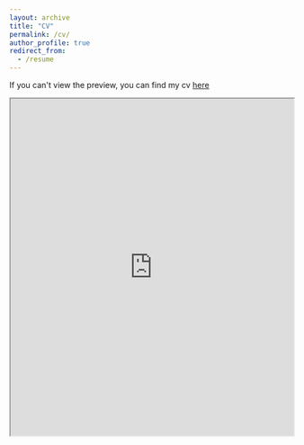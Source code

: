 ```yaml
---
layout: archive
title: "CV"
permalink: /cv/
author_profile: true
redirect_from:
  - /resume
---
```


If you can't view the preview, you can find my cv <a href="https://edoardotolva.github.io/files/edoardotolva-cv.pdf">here</a>

<iframe src="https://edoardotolva.github.io/files/edoardotolva-cv.pdf" width="100%" height="600px">
</iframe>


